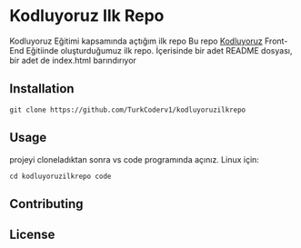 # Kodluyoruz Ilk  Repo
Kodluyoruz Eğitimi kapsamında açtığım ilk repo
Bu repo [Kodluyoruz](https://www.kodluyoruz.org/) Front-End Eğitiinde oluşturduğumuz ilk repo. İçerisinde bir adet README dosyası, bir adet de index.html barındırıyor
## Installation
`git clone https://github.com/TurkCoderv1/kodluyoruzilkrepo`
## Usage
projeyi cloneladıktan sonra vs code  programında açınız.
Linux için:

```cd kodluyoruzilkrepo code ```
## Contributing
## License